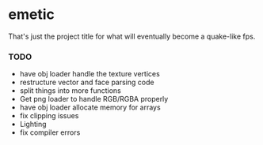 # emetic
That's just the project title for what will eventually become a quake-like fps.

### TODO
* have obj loader handle the texture vertices
* restructure vector and face parsing code
* split things into more functions
* Get png loader to handle RGB/RGBA properly
* have obj loader allocate memory for arrays
* fix clipping issues
* Lighting
* fix compiler errors
